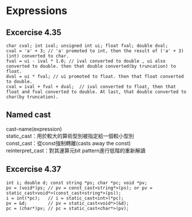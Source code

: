 # Expressions
## Excercise 4.35
```=c++
char cval; int ival; unsigned int ui; float fval; double dval;
cval = 'a' + 3; // 'a' promoted to int, then the result of ('a' + 3)(int) converted to char.
fval = ui - ival * 1.0; // ival converted to double , ui also converted to double. then that double converted(by truncation) to float.
dval = ui * fval; // ui promoted to float. then that float converted to double.
cval = ival + fval + dval;  // ival converted to float, then that float and fval converted to double. At last, that double converted to char(by truncation).
```
## Named cast
cast-name<type>(expression)  
static_cast：用於較大的算術型別被指定給一個較小型別  
const_cast：從const強制轉離(casts away the const)  
reinterpret_cast：對其運算元bit pattern進行低階的重新解讀  
## Excercise 4.37
```=c++
int i; double d; const string *ps; char *pc; void *pv;
pv = (void*)ps; // pv = const_cast<string*>(ps); or pv = static_cast<void*>(const_cast<string*>(ps));
i = int(*pc);   // i = static_cast<int>(*pc);
pv = &d;        // pv = static_cast<void*>(&d);
pc = (char*)pv; // pc = static_cast<char*>(pv);
```

